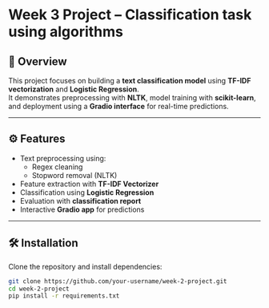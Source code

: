 # Week 3 Project – Classification task using algorithms

## 📌 Overview
This project focuses on building a **text classification model** using **TF-IDF vectorization** and **Logistic Regression**.  
It demonstrates preprocessing with **NLTK**, model training with **scikit-learn**, and deployment using a **Gradio interface** for real-time predictions.

---

## ⚙️ Features
- Text preprocessing using:
  - Regex cleaning
  - Stopword removal (NLTK)
- Feature extraction with **TF-IDF Vectorizer**
- Classification using **Logistic Regression**
- Evaluation with **classification report**
- Interactive **Gradio app** for predictions

---

## 🛠️ Installation
Clone the repository and install dependencies:

```bash
git clone https://github.com/your-username/week-2-project.git
cd week-2-project
pip install -r requirements.txt
